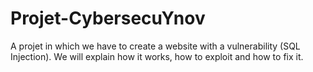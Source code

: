 # Projet-CybersecuYnov

A projet in which we have to create a website with a vulnerability (SQL Injection).
We will explain how it works, how to exploit and how to fix it.
